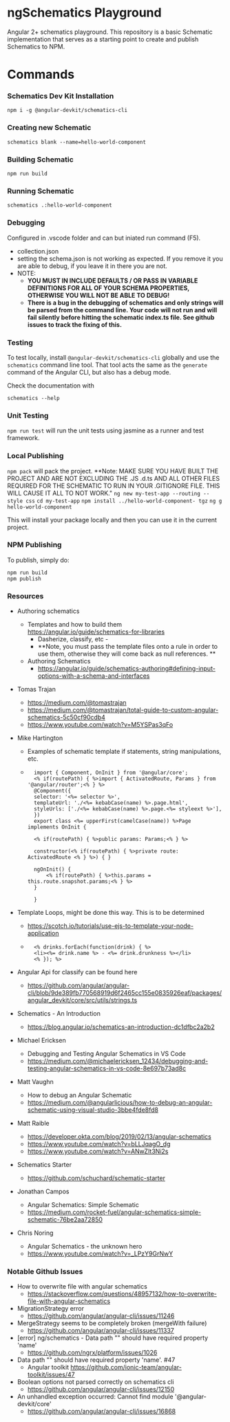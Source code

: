# ngSchematics Playground
Angular 2+ schematics playground. This repository is a basic Schematic implementation that serves as a starting point to create and publish Schematics to NPM.

# Commands

### Schematics Dev Kit Installation
```console
npm i -g @angular-devkit/schematics-cli
```

### Creating new Schematic

```console
schematics blank --name=hello-world-component
```

### Building Schematic

```console
npm run build
```

### Running Schematic

```console
schematics .:hello-world-component
```

### Debugging

Configured in .vscode folder and can but iniated run command (F5).

- collection.json
- setting the schema.json is not working as expected. If you remove it you are able to debug, if you leave it in there you are not.
- NOTE: 
    - **YOU MUST IN INCLUDE DEFAULTS / OR PASS IN VARIABLE DEFINITIONS FOR ALL OF YOUR SCHEMA PROPERTIES, OTHERWISE YOU WILL NOT BE ABLE TO DEBUG!**
    - **There is a bug in the debugging of schematics and only strings will be parsed from the command line. Your code will not run and will fail silently before hitting the schematic index.ts file. See github issues to track the fixing of this.**

### Testing
To test locally, install `@angular-devkit/schematics-cli` globally and use the `schematics` command line tool. That tool acts the same as the `generate` command of the Angular CLI, but also has a debug mode.

Check the documentation with
```console
schematics --help
```

### Unit Testing
`npm run test` will run the unit tests using jasmine as a runner and test framework.

### Local Publishing
`npm pack` will pack the project. **Note: MAKE SURE YOU HAVE BUILT THE PROJECT AND ARE NOT EXCLUDING THE .JS .d.ts AND ALL OTHER FILES REQUIRED FOR THE SCHEMATIC TO RUN IN YOUR .GITIGNORE FILE. THIS WILL CAUSE IT ALL TO NOT WORK."
`ng new my-test-app --routing --style css`
`cd my-test-app`
`npm install ../hello-world-component- tgz`
`ng g hello-world-component`

This will install your package locally and then you can use it in the current project.

### NPM Publishing

To publish, simply do:

```console
npm run build
npm publish
```

### Resources
- Authoring schematics
    - Templates and how to build them https://angular.io/guide/schematics-for-libraries
        - Dasherize, classify, etc - 
        - **Note, you must pass the template files onto a rule in order to use them, otherwise they will come back as null references. **
    - Authoring Schematics
        - https://angular.io/guide/schematics-authoring#defining-input-options-with-a-schema-and-interfaces

- Tomas Trajan
    - https://medium.com/@tomastrajan
    - https://medium.com/@tomastrajan/total-guide-to-custom-angular-schematics-5c50cf90cdb4
    - https://www.youtube.com/watch?v=M5YSPas3qFo
- Mike Hartington
    - Examples of schematic template if statements, string manipulations, etc.
    - ```
        import { Component, OnInit } from '@angular/core';
        <% if(routePath) { %>import { ActivatedRoute, Params } from '@angular/router';<% } %>
        @Component({
        selector: '<%= selector %>',
        templateUrl: './<%= kebabCase(name) %>.page.html',
        styleUrls: ['./<%= kebabCase(name) %>.page.<%= styleext %>'],
        })
        export class <%= upperFirst(camelCase(name)) %>Page implements OnInit {

        <% if(routePath) { %>public params: Params;<% } %>

        constructor(<% if(routePath) { %>private route: ActivatedRoute <% } %>) { }

        ngOnInit() {
            <% if(routePath) { %>this.params = this.route.snapshot.params;<% } %>
        }

        }
      ```
- Template Loops, might be done this way. This is to be determined
    - https://scotch.io/tutorials/use-ejs-to-template-your-node-application
    - ```
        <% drinks.forEach(function(drink) { %>
        <li><%= drink.name %> - <%= drink.drunkness %></li>
        <% }); %>
      ```
- Angular Api for classify can be found here
    - https://github.com/angular/angular-cli/blob/9de389fb770568919d6f2465cc155e0835926eaf/packages/angular_devkit/core/src/utils/strings.ts
- Schematics - An Introduction
    - https://blog.angular.io/schematics-an-introduction-dc1dfbc2a2b2
- Michael Ericksen
    - Debugging and Testing Angular Schematics in VS Code
    - https://medium.com/@michaelericksen_12434/debugging-and-testing-angular-schematics-in-vs-code-8e697b73ad8c
- Matt Vaughn
    - How to debug an Angular Schematic
    - https://medium.com/@angularlicious/how-to-debug-an-angular-schematic-using-visual-studio-3bbe4fde8fd8
- Matt Raible
    - https://developer.okta.com/blog/2019/02/13/angular-schematics
    - https://www.youtube.com/watch?v=bLLJqagO_dg
    - https://www.youtube.com/watch?v=ANwZIt3Ni2s
- Schematics Starter
    - https://github.com/schuchard/schematic-starter
- Jonathan Campos
    - Angular Schematics: Simple Schematic
    - https://medium.com/rocket-fuel/angular-schematics-simple-schematic-76be2aa72850
- Chris Noring
    - Angular Schematics - the unknown hero
    - https://www.youtube.com/watch?v=_LPzY9GrNwY

### Notable Github Issues

- How to overwrite file with angular schematics
    - https://stackoverflow.com/questions/48957132/how-to-overwrite-file-with-angular-schematics
- MigrationStrategy error
    - https://github.com/angular/angular-cli/issues/11246
- MergeStrategy seems to be completely broken (mergeWith failure)
    - https://github.com/angular/angular-cli/issues/11337
- [error] ng/schematics - Data path "" should have required property 'name'
    - https://github.com/ngrx/platform/issues/1026
- Data path "" should have required property 'name'. #47
    - Angular toolkit https://github.com/ionic-team/angular-toolkit/issues/47
- Boolean options not parsed correctly on schematics cli
    - https://github.com/angular/angular-cli/issues/12150
- An unhandled exception occurred: Cannot find module '@angular-devkit/core'
    - https://github.com/angular/angular-cli/issues/16868


